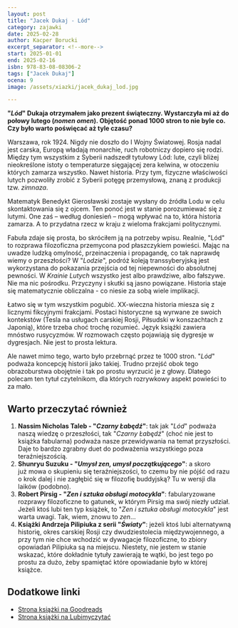 ```yaml
---
layout: post
title: "Jacek Dukaj - Lód"
category: zajawki
date: 2025-02-28
author: Kacper Borucki
excerpt_separator: <!--more-->
start: 2025-01-01
end: 2025-02-16
isbn: 978-83-08-08306-2
tags: ["Jacek Dukaj"]
ocena: 9
image: /assets/xiazki/jacek_dukaj_lod.jpg

---
```


**"*Lód*" Dukaja otrzymałem jako prezent świąteczny. Wystarczyła mi aż do połowy lutego (*nomen omen*). Objętość ponad 1000 stron to nie byle co. Czy było warto poświęcać aż tyle czasu?**

<!--more-->

Warszawa, rok 1924. Nigdy nie doszło do I Wojny Światowej. Rosja nadal jest carska, Europą władają monarchie, ruch robotniczy dopiero się rodzi. Między tym wszystkim z Syberii nadszedł tytułowy Lód: lute, czyli bliżej nieokreślone istoty o temperaturze sięgającej zera kelwina, w otoczeniu których zamarza wszystko. Nawet historia. Przy tym, fizyczne właściwości lutych pozwoliły zrobić z Syberii potęgę przemysłową, znaną z produkcji tzw. *zimnaza*.

Matematyk Benedykt Gierosławski zostaje wysłany do źródła Lodu w celu skontaktowania się z ojcem. Ten ponoć jest w stanie porozumiewać się z lutymi. One zaś – według doniesień – mogą wpływać na to, która historia zamarza. A to przydatna rzecz w kraju z wieloma frakcjami politycznymi.

Fabuła zdaje się prosta, bo skróciłem ją na potrzeby wpisu. Realnie, "Lód" to rozprawa filozoficzna przemycona pod płaszczykiem powieści. Mając na uwadze ludzką omylność, przeinaczenia i propagandę, co tak naprawdę wiemy o przeszłości? W "*Lodzie*", podróż koleją transsyberyjską jest wykorzystana do pokazania przejścia od tej niepewności do absolutnej pewności. W *Krainie Lutych* wszystko jest albo prawdziwe, albo fałszywe. Nie ma nic pośrodku. Przyczyny i skutki są jasno powiązane. Historia staje się matematycznie obliczalna - co niesie za sobą wiele implikacji.

Łatwo się w tym wszystkim pogubić. XX-wieczna historia miesza się z licznymi fikcyjnymi frakcjami. Postaci historyczne są wyrwane ze swoich kontekstów (Tesla na usługach carskiej Rosji, Piłsudski w konszachtach z Japonią), które trzeba choć trochę rozumieć. Język książki zawiera mnóstwo rusycyzmów. W rozmowach często pojawiają się dygresje w dygresjach. Nie jest to prosta lektura.

Ale nawet mimo tego, warto było przebrnąć przez te 1000 stron. "*Lód*" podważa koncepcję historii jako takiej. Trudno przejść obok tego obrazoburstwa obojętnie i tak po prostu wyrzucić je z głowy. Dlatego polecam ten tytuł czytelnikom, dla których rozrywkowy aspekt powieści to za mało.

## Warto przeczytać również

1. **Nassim Nicholas Taleb - "*Czarny Łabędź*"**: tak jak "*Lód*" podważa naszą wiedzę o przeszłości, tak "*Czarny Łabędź*" (choć nie jest to książka fabularna) podważa nasze przewidywania na temat przyszłości. Daje to bardzo zgrabny duet do podważenia wszystkiego poza teraźniejszością.
2. **Shunryu Suzuku - "*Umysł zen, umysł początkującego*"**: a skoro już mowa o skupieniu się teraźniejszości, to czemu by nie pójść od razu o krok dalej i nie zagłębić się w filozofię buddyjską? Tu w wersji dla laików (podobno).
3. **Robert Pirsig - "*Zen i sztuka obsługi motocykla*"**: fabularyzowane rozprawy filozoficzne to gatunek, w którym Pirsig ma swój niezły udział. Jeżeli ktoś lubi ten typ książek, to "*Zen i sztuka obsługi motocykla*" jest warta uwagi. Tak, wiem, znowu to *zen*...
4. **Książki Andrzeja Pilipiuka z serii "*Światy*"**: jeżeli ktoś lubi alternatywną historię, okres carskiej Rosji czy dwudziestolecia międzywojennego, a przy tym nie chce wchodzić w dywagacje filozoficzne, to zbiory opowiadań Pilipiuka są na miejscu. Niestety, nie jestem w stanie wskazać, które dokładnie tytuły zawierają te wątki, bo jest tego po prostu za dużo, żeby spamiętać które opowiadanie było w której książce.

## Dodatkowe linki

- [Strona książki na Goodreads](https://lubimyczytac.pl/ksiazka/4807881/tekst)
- [Strona książki na Lubimyczytać](https://lubimyczytac.pl/ksiazka/5166190/anhedonia)

